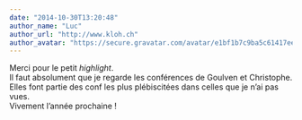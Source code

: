 ```yaml
---
date: "2014-10-30T13:20:48"
author_name: "Luc"
author_url: "http://www.kloh.ch"
author_avatar: "https://secure.gravatar.com/avatar/e1bf1b7c9ba5c61417ee9e7317a55279?s=48&d=mm&r=g"
---
```

Merci pour le petit _highlight_.  
Il faut absolument que je regarde les conférences de Goulven et Christophe. Elles font partie des conf les plus plébiscitées dans celles que je n’ai pas vues.  
Vivement l’année prochaine !